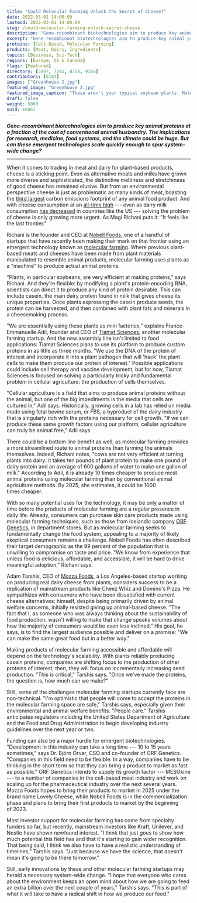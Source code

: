 ```yaml
---
title: "Could Molecular Farming Unlock the Secret of Cheese?"
date: 2022-03-01 14:00:09
lastmod: 2022-03-01 14:00:09
slug: /could-molecular-farming-unlock-secret-cheese
description: "Gene-recombinant biotechnologies aim to produce key animal proteins at a fraction of the cost of conventional animal husbandry. The implications for research, medicine, food systems, and the climate could be huge. But can these emergent technologies scale quickly enough to spur system-wide change?"
excerpt: "Gene-recombinant biotechnologies aim to produce key animal proteins at a fraction of the cost of conventional animal husbandry. The implications for research, medicine, food systems, and the climate could be huge. But can these emergent technologies scale quickly enough to spur system-wide change?"
proteins: [Cell-Based, Molecular Farming]
products: [Meat, Dairy, Ingredients]
topics: [Business, Sci-Tech]
regions: [Europe, US & Canada]
flags: [Featured]
directory: [5897, 7241, 8754, 9366]
contributors: [8107]
images: ["Greenhouse 2.jpg"]
featured_image: "Greenhouse 2.jpg"
featured_image_caption: "These aren't your typical soybean plants. Molecular farming startup Nobell Foods has engineered them to produce casein, the dairy protein needed to make real cheese, sans cow. Copyright Nobell Foods."
draft: false
weight: 5000
uuid: 10467
---
```

***Gene-recombinant biotechnologies aim to produce key animal proteins
at a fraction of the cost of conventional animal husbandry. The
implications for research, medicine, food systems, and the climate could
be huge. But can these emergent technologies scale quickly enough to
spur system-wide change?***

------------------------------------------------------------------------

When it comes to trading in meat and dairy for plant-based products,
cheese is a sticking point. Even as alternative meats and milks have
grown more diverse and sophisticated, the distinctive meltiness and
stretchiness of good cheese has remained elusive. But from an
environmental perspective cheese is just as problematic as many kinds of
meat, boasting the [third
largest](https://www.science.org/doi/full/10.1126/science.aaq0216)
carbon emissions footprint of any animal food product. And with cheese
consumption at an [all-time
high](https://www.idfa.org/news/american-dairy-consumption-reaches-all-time-high-cheese-butter-and-yogurt-continue-to-drive-growth-for-dairy-industry)
--- even as dairy milk consumption [has
decreased](https://www.ers.usda.gov/publications/pub-details/?pubid=102446)
in countries like the US --- solving the problem of cheese is only
growing more urgent. As Magi Richani puts it: "It feels like the
last frontier."

Richani is the founder and CEO at [Nobell
Foods](/directory/nobell-foods), one of a handful of startups that have
recently been making their mark on that frontier using an emergent
technology known as [molecular farming](/molecular-farming). Where
previous plant-based meats and cheeses have been made from plant
materials manipulated to resemble animal products, molecular farming
uses plants as a "machine" to produce actual animal proteins.

"Plants, in particular soybeans, are very efficient at making proteins,"
says Richani. And they're flexible: by modifying a plant's
protein-encoding RNA, scientists can direct it to produce any kind of
protein desirable. This can include casein, the main dairy protein found
in milk that gives cheese its unique properties. Once plants expressing
the casein produce seeds, the protein can be harvested, and then
combined with plant fats and minerals in a cheesemaking process.

"We are essentially using these plants as mini factories," explains
France-Emmanuelle Adil, founder and CEO of [Tiamat
Sciences](/directory/tiamat-sciences), another molecular farming
startup. And the new assembly line isn't limited to food applications:
Tiamat Sciences plans to use its platform to produce custom proteins in
as little as three months. "We use the DNA of the protein of interest
and incorporate it into a plant pathogen that will 'hack' the plant
cells to make them produce our protein of interest." Possible
applications could include cell therapy and vaccine development, but for
now, Tiamat Sciences is focused on solving a particularly tricky and
fundamental problem in cellular agriculture: the production of
cells themselves.

"Cellular agriculture is a field that aims to produce animal proteins
without the animal, but one of the big impediments is the media that
cells are cultured in," Adil says. Historically, growing cells in a lab
has relied on media made using fetal bovine serum, or FBS, a byproduct
of the dairy industry that is singularly rich with the proteins
necessary for cell growth. "If we can produce these same growth factors
using our platform, cellular agriculture can truly be animal free,"
Adil says.

There could be a bottom line benefit as well, as molecular farming
provides a more streamlined route to animal proteins than farming the
animals themselves. Indeed, Richani notes, "cows are not very efficient
at turning plants into dairy: it takes ten pounds of plant protein to
make one pound of dairy protein and an average of 600 gallons of water
to make one gallon of milk." According to Adil, it is already 10 times
cheaper to produce most animal proteins using molecular farming than by
conventional animal agriculture methods. By 2025, she estimates, it
could be 1000 times cheaper.

With so many potential uses for the technology, it may be only a matter
of time before the products of molecular farming are a regular presence
in daily life. Already, consumers can purchase skin care products made
using molecular farming techniques, such as those from Icelandic company
[ORF Genetics](/directory/orf-genetics), in department stores. But as
molecular farming seeks to fundamentally change the food system,
appealing to a majority of likely skeptical consumers remains a
challenge. Nobell Foods has often described their target demographic as
the 99 percent of the population that is unwilling to compromise on
taste and price. "We know from experience that unless food is delicious,
affordable, and accessible, it will be hard to drive meaningful
adoption," Richani says.

Adam Tarshis, CEO of [Mozza Foods](/directory/mozza-foods), a Los
Angeles-based startup working on producing real dairy cheese from
plants, considers success to be a replication of mainstream products
like Cheez Whiz and Domino's Pizza. He sympathizes with consumers who
have been dissatisfied with current cheese alternatives: himself,
despite being primarily driven by animal welfare concerns, initially
resisted giving up animal-based cheese. "The fact that I, as someone who
was always thinking about the sustainability of food production, wasn't
willing to make that change speaks volumes about how the majority of
consumers would be even less inclined." His goal, he says, is to find
the largest audience possible and deliver on a promise: "We can make the
same great food but in a better way."

Making products of molecular farming accessible and affordable will
depend on the technology's scalability. With plants reliably producing
casein proteins, companies are shifting focus to the production of other
proteins of interest; then, they will focus on incrementally increasing
seed production. "This is critical," Tarshis says. "Once we've made the
proteins, the question is, how much can we make?"

Still, some of the challenges molecular farming startups currently face
are non-technical. "I'm optimistic that people will come to accept the
proteins in the molecular farming space are safe," Tarshis says,
especially given their environmental and animal welfare benefits.
"People care." Tarshis anticipates regulators including the United
States Department of Agriculture and the Food and Drug Administration to
begin developing industry guidelines over the next year or two.

Funding can also be a major hurdle for emergent biotechnologies.
"Development in this industry can take a long time --- 10 to 15 years
sometimes," says Dr. Björn Örvar, CSO and co-founder of ORF Genetics.
"Companies in this field need to be flexible. In a way, companies have
to be thinking in the short term so that they can bring a product to
market as fast as possible." ORF Genetics intends to supply its growth
factor --- MESOkine --- to a number of companies in the cell-based meat
industry and work on scaling up for the pharmaceutical industry over the
next several years. Mozza Foods hopes to bring their products to market
in 2025 under the brand name Lovely Cheese, while Nobell Foods is in the
commercialization phase and plans to bring their first products to
market by the beginning of 2023.

Most investor support for molecular farming has come from specialty
funders so far, but recently, mainstream investors like Kraft, Unilever,
and Nestle have shown newfound interest. "I think that just goes to show
how much potential this field has and that it's starting to gain wider
recognition. That being said, I think we also have to have a realistic
understanding of timelines," Tarshis says. "Just because we have the
science, that doesn't mean it's going to be there tomorrow."

Still, early innovations by these and other molecular farming startups
may herald a necessary system-wide change. "I hope that everyone who
cares about the environment keeps an open mind about how we are going to
feed an extra billion over the next couple of years," Tarshis says.
"This is part of what it will take to have a radical shift in how we
produce our food."
